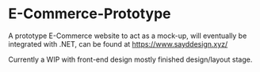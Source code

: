 # E-Commerce-Prototype
A prototype E-Commerce website to act as a mock-up, will eventually be integrated with .NET, can be found at https://www.sayddesign.xyz/

Currently a WIP with front-end design mostly finished design/layout stage.

